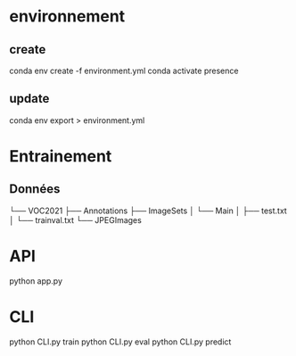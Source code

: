 # environnement
## create
conda env create -f environment.yml
conda activate presence
## update
conda env export > environment.yml

# Entrainement
## Données 

└── VOC2021
    ├── Annotations
    ├── ImageSets
    │   └── Main
    │       ├── test.txt
    │       └── trainval.txt
    └── JPEGImages

# API
python app.py


# CLI 

python CLI.py train
python CLI.py eval 
python CLI.py predict